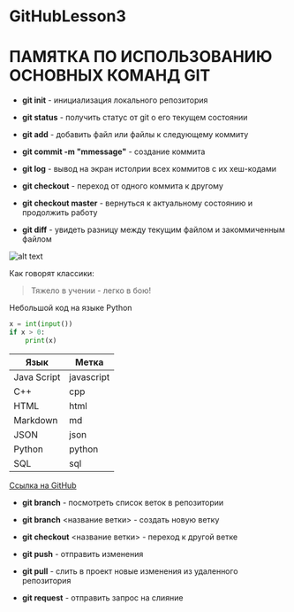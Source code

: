 # GitHubLesson3

# ПАМЯТКА ПО ИСПОЛЬЗОВАНИЮ ОСНОВНЫХ КОМАНД GIT
* **git init** - инициализация локального репозитория

* **git status** - получить статус от git о его текущем состоянии

* **git add** - добавить файл или файлы к следующему коммиту

* **git commit -m "mmessage"** - создание коммита

* **git log** - вывод на экран истолрии всех коммитов с их хеш-кодами

* **git checkout** - переход от одного коммита к другому

* **git checkout master** - вернуться к актуальному состоянию и продолжить работу

* **git diff** - увидеть разницу между текущим файлом и закоммиченным файлом

![alt text](image.jpg)

Как говорят классики:
> Тяжело в учении - легко в бою!

Небольшой код на языке Python
```python
x = int(input())
if x > 0:
    print(x)
```
   
| Язык | Метка |
| -----|------|
| Java Script | javascript |
| C++ |cpp
| HTML|html|
|Markdown|md|
|JSON|json|
|Python|python|
|SQL|sql|

[Ссылка на GitHub](https://github.com/?ysclid=ldo5p19twm619794016)

* **git branch** - посмотреть список веток в репозитории

* **git branch** <название ветки> - создать новую ветку

* **git checkout** <название ветки> - переход к другой ветке

* **git push** - отправить изменения 

* **git pull** - слить в проект новые изменения из удаленного репозитория 

* **git request** - отправить запрос на слияние
